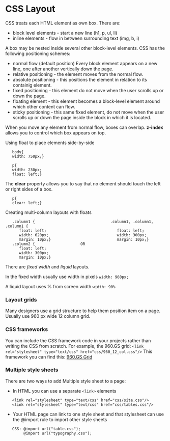 # CSS Layout

CSS treats each HTML element as own box.
There are:
- block level elements - start a new line (h1, p, ul, li)
- inline elements - flow in between surrounding text (img, b, i)

A box may be nested inside several other block-level elements.
CSS has the following positioning schemes:

- normal flow (default position) Every block element appears on a new line, one after another vertically down the page.
-  relative positioning - the element moves from the normal flow.
-  absolute positioning - this positions the element in relation to its containig element.
-  fixed positioning - this element do not move when the user scrolls up or down the page.
-  floating element - this element becomes a block-level element around which other content can flow.
-  sticky positioning - this same fixed element, do not move when the user scrolls up or down the page inside the block in which it is located.

When you move any element from normal flow, boxes can overlap. **z-index** allows you to control which box appears on top.

Using float to place elements side-by-side
```
   body{
   width: 750px;}
   
   p{
   width: 230px;
   float: left;}
```
The **clear** property allows you to say that no element should touch the left or right sides of a box.
```
   p{
   clear: left;}
```

Creating multi-column layouts with floats
```
   .column1 {                                 .column1, .column1, .column1 {
      float: left;                               float: left;
      width: 620px;                              width: 300px;
      margin: 10px;}                             margin: 10px;}
   .column2 {                    OR    
      float: left;
      width: 300px;
      margin: 10px;}
   ```
   
There are _fixed width_ and _liquid_ layouts.

In the fixed width usually use width in pixels ``` width: 960px; ```

A liquid layout uses % from screen width ``` width: 90% ```

### Layout grids

Many designers use a grid structure to help them position item on a page. 
Usually use 960 px wide 12 column grid.

### CSS frameworks

You can include the CSS framework code in your projects rather than writing the CSS from scratch. 
For example, the 960.GS grid: ``` <link rel="stylesheet" type="text/css" href="css/960_12_col.css"/> ```
This framework you can find this:
[960.GS Grid](https://960.gs/)

### Multiple style sheets

There are two ways to add Multiple style sheet to a page:

- In HTML you can use a separate ```<link>``` elements
```
   <link rel="stylesheet" type="text/css" href="css/site.css"/>
   <link rel="stylesheet" type="text/css" href="css/tables.css"/>
```
- Your HTML page can link to one style sheet and that stylesheet can use the @import rule to import other style sheets
```
   CSS: @import url("table.css");
        @import url("typography.css");
```
